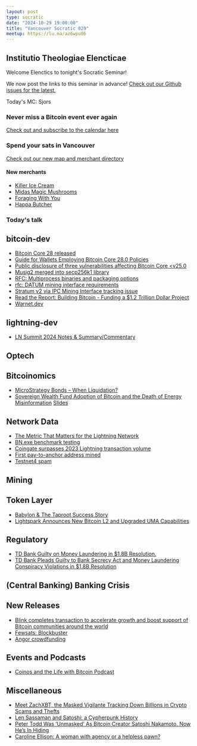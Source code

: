 ```yaml
---
layout: post
type: socratic
date: "2024-10-29 19:00:00"
title: "Vancouver Socratic 029"
meetup: https://lu.ma/az6wpu06
---
```


## Institutio Theologiae Elencticae

Welcome Elenctics to tonight's Socratic Seminar!

We now post the links to this seminar in advance! [Check out our Github issues for the latest.](https://github.com/VancouverBitdevs/VancouverBitdevs.github.io/issues)

Today's MC: Sjors

### Never miss a Bitcoin event ever again

[Check out and subscribe to the calendar here](/calendar)



### Spend your sats in Vancouver

[Check out our new map and merchant directory](/map)

#### New merchants

- [Killer Ice Cream](https://killericecream.ca/)
- [Midas Magic Mushrooms](https://midasmushrooms.store/product/christmas-microdose-advent-calendars/)
- [Foraging With You](https://foragingwithyou.ca/)
- [Happa Butcher](https://www.happabutchery.ca/)

<!-- ### Today's talk -->

### Today's talk



## bitcoin-dev

- [Bitcoin Core 28 released](https://bitcoincore.org/en/releases/28.0/)
- [Guide for Wallets Employing Bitcoin Core 28.0 Policies](https://bitcoinops.org/en/bitcoin-core-28-wallet-integration-guide/)
- [Public disclosure of three vulnerabilities affecting Bitcoin Core <v25.0](https://groups.google.com/g/bitcoindev/c/WeSDeV8YOSA?pli=1)
- [Musig2 merged into secp256k1 library](https://github.com/bitcoin-core/secp256k1/blob/master/examples/musig.c)
- [RFC: Multiprocess binaries and packaging options](https://github.com/bitcoin/bitcoin/issues/30983)
- [rfc: DATUM mining interface requirements](https://github.com/bitcoin/bitcoin/issues/31002)
- [Stratum v2 via IPC Mining Interface tracking issue](https://github.com/bitcoin/bitcoin/issues/31098)
- [Read the Report: Building Bitcoin - Funding a $1.2 Trillion Dollar Project](http://1a1z.com/fund.html)
- [Warnet.dev](https://warnet.dev/)

## lightning-dev

- [LN Summit 2024 Notes & Summary/Commentary](https://delvingbitcoin.org/t/ln-summit-2024-notes-summary-commentary/1198)

## Optech



## Bitcoinomics

- [MicroStrategy Bonds – When Liquidation?](https://blog.bitmex.com/microstrategy-bonds-can-mstr-get-liquidated/)
- [Sovereign Wealth Fund Adoption of Bitcoin and the Death of Energy Misinformation](https://www.youtube.com/watch?v=7AN4JSfKW8g) [Slides](https://docs.google.com/presentation/d/1LGXnqicAwrE5qdXhz-tO_tiFAbBAUam25yEOXl01Poc/mobilepresent#slide=id.g2d357d0d19f_0_1287)

## Network Data

- [The Metric That Matters for the Lightning Network](https://bitcoinmagazine.com/technical/the-metric-that-matters-for-the-lightning-network)
- [BN.exe benchmark testing](https://x.com/evoskuil/status/1848069973144735829)
- [Coingate surpasses 2023 Lightning transaction volume](https://x.com/coingatecom/status/1848369601739977121)
- [First pay-to-anchor address mined](https://mempool.space/tx/56ef7ea4110eb595bf020d4121a2c31fe35f54d9c4759d1e1c94b82fdac5a193)
- [Testnet4 spam](https://x.com/murchandamus/status/1848408001373180193)

## Mining



## Token Layer

- [Babylon & The Taproot Success Story](https://blog.bitmex.com/babylon-the-taproot-success-story/)
- [Lightspark Announces New Bitcoin L2 and Upgraded UMA Capabilities](https://bitcoinmagazine.com/business/lightspark-announces-new-bitcoin-l2-and-upgraded-uma-capabilities)

## Regulatory

- [TD Bank Guilty on Money Laundering in $1.8B Resolution.](https://theadvisermagazine.com/legal/td-bank-guilty-on-money-laundering-in-1-8b-resolution/)
- [TD Bank Pleads Guilty to Bank Secrecy Act and Money Laundering Conspiracy Violations in $1.8B Resolution](https://www.justice.gov/opa/pr/td-bank-pleads-guilty-bank-secrecy-act-and-money-laundering-conspiracy-violations-18b)

## (Central Banking) Banking Crisis



## New Releases

- [Blink completes transaction to accelerate growth and boost support of Bitcoin communities around the world](https://www.blink.sv/blog/blink-completes-transaction-to-accelerate-growth-and-boost-support-of-bitcoin-communities-around-the-world)
- [Fewsats: Blockbuster](https://x.com/RyanTheGentry/status/1848754852232380578)
- [Angor crowdfunding](https://angor.io/)

## Events and Podcasts

- [Coinos and the Life with Bitcoin Podcast](https://primal.net/e/note1jcev2wr38squrnuadyp7vac0dycmfnq9tkjwyhgxaqsh8sqpf23qfy82pa)

## Miscellaneous

- [Meet ZachXBT, the Masked Vigilante Tracking Down Billions in Crypto Scams and Thefts](https://www.wired.com/story/meet-zachxbt-243-million-crypto-theft/)
- [Len Sassaman and Satoshi: a Cypherpunk History](https://evanhatch.medium.com/len-sassaman-and-satoshi-e483c85c2b10)
- [Peter Todd Was ‘Unmasked’ As Bitcoin Creator Satoshi Nakamoto. Now He’s In Hiding](https://www.wired.com/story/peter-todd-was-unmasked-as-bitcoin-creator-satoshi-nakamoto-now-hes-in-hiding/)
- [Caroline Ellison: A woman with agency or a helpless pawn?](https://www.citationneeded.news/caroline-ellison-sentencing/)
